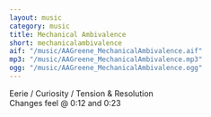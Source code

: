 ```yaml
---
layout: music
category: music
title: Mechanical Ambivalence
short: mechanicalambivalence
aif: "/music/AAGreene_MechanicalAmbivalence.aif"
mp3: "/music/AAGreene_MechanicalAmbivalence.mp3"
ogg: "/music/AAGreene_MechanicalAmbivalence.ogg"
---
```


Eerie / Curiosity / Tension & Resolution<br />
Changes feel @ 0:12 and 0:23